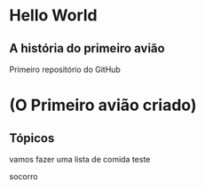 # Hello World #
## A história do primeiro avião ##
Primeiro repositório do GitHub
# (O Primeiro avião criado) #
## Tópicos ##
vamos fazer uma lista de comida
teste

socorro

